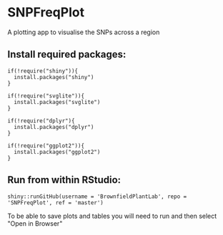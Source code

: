 # SNPFreqPlot
A plotting app to visualise the SNPs across a region

## Install required packages:
```
if(!require("shiny")){
  install.packages("shiny")
}

if(!require("svglite")){
  install.packages("svglite")
}

if(!require("dplyr"){
  install.packages("dplyr")
}

if(!require("ggplot2")){
  install.packages("ggplot2")
}

```

## Run from within RStudio:
```
shiny::runGitHub(username = 'BrownfieldPlantLab', repo = 'SNPFreqPlot', ref = 'master')
```

To be able to save plots and tables you will need to run and then select "Open in Browser"
